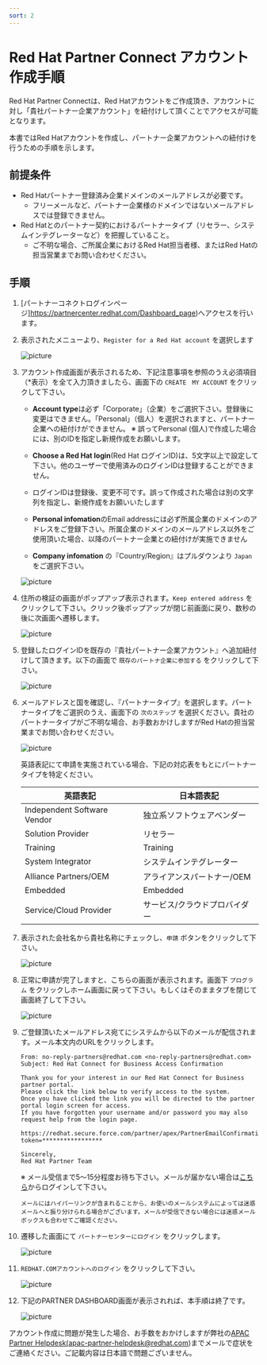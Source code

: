 ```yaml
---
sort: 2
---
```


# Red Hat Partner Connect アカウント作成手順

Red Hat Partner Connectは、Red Hatアカウントをご作成頂き、アカウントに対し「貴社パートナー企業アカウント」を紐付けして頂くことでアクセスが可能となります。

本書ではRed Hatアカウントを作成し、パートナー企業アカウントへの紐付けを行うための手順を示します。

## 前提条件

* Red Hatパートナー登録済み企業ドメインのメールアドレスが必要です。
  * フリーメールなど、パートナー企業様のドメインではないメールアドレスでは登録できません。
* Red Hatとのパートナー契約におけるパートナータイプ（リセラー、システムインテグレーターなど）を把握していること。
  * ご不明な場合、ご所属企業におけるRed Hat担当者様、またはRed Hatの担当営業までお問い合わせください。

## 手順

1. [パートナーコネクトログインページ]https://partnercenter.redhat.com/Dashboard_page)へアクセスを行います。

2. 表示されたメニューより、`Register for a Red Hat account` を選択します

   ![picture](https://github.com/RH-OPEN/rh-open.github.io/blob/main/offering/images/partner-connect/001.png?raw=true)

3. アカウント作成画面が表示されるため、下記注意事項を参照のうえ必須項目（*表示）を全て入力頂きましたら、画面下の `CREATE　MY ACCOUNT` をクリックして下さい。

      - <b>Account type</b>は必ず「Corporate」（企業）をご選択下さい。登録後に変更はできません。「Personal」（個人）を選択されますと、パートナー企業への紐付けができません。
         ※ 誤ってPersonal (個人)で作成した場合には、別のIDを指定し新規作成をお願いします。

      - <b>Choose a Red Hat login</b>(Red Hat ログインID)は、5文字以上で設定して下さい。他のユーザーで使用済みのログインIDは登録することができません。

      - ログインIDは登録後、変更不可です。誤って作成された場合は別の文字列を指定し、新規作成をお願いいたします

      - <b>Personal infomation</b>のEmail addressには必ず所属企業のドメインのアドレスをご登録下さい。所属企業のドメインのメールアドレス以外をご使用頂いた場合、以降のパートナー企業との紐付けが実施できません

      - <b>Company infomation</b> の『Country/Region』はプルダウンより `Japan` をご選択下さい。

   ![picture](https://github.com/RH-OPEN/rh-open.github.io/blob/main/offering/images/partner-connect/002.png?raw=true)

4. 住所の検証の画面がポップアップ表示されます。`Keep entered address` をクリックして下さい。クリック後ポップアップが閉じ前画面に戻り、数秒の後に次画面へ遷移します。

   ![picture](https://github.com/RH-OPEN/rh-open.github.io/blob/main/offering/images/partner-connect/003.png?raw=true)

5. 登録したログインIDを既存の『貴社パートナー企業アカウント』へ追加紐付けして頂きます。以下の画面で `既存のパートナ企業に参加する` をクリックして下さい。

   ![picture](https://github.com/RH-OPEN/rh-open.github.io/blob/main/offering/images/partner-connect/004.png?raw=true)

6. メールアドレスと国を確認し、『パートナータイプ』を選択します。パートナータイプをご選択のうえ、画面下の `次のステップ` を選択ください。貴社のパートナータイプがご不明な場合、お手数おかけしますがRed Hatの担当営業までお問い合わせください。

   ![picture](https://github.com/RH-OPEN/rh-open.github.io/blob/main/offering/images/partner-connect/005.png?raw=true)


   英語表記にて申請を実施されている場合、下記の対応表をもとにパートナータイプを特定ください。

   |英語表記|日本語表記|
   | ---- | ---- |
   |Independent Software Vendor|独立系ソフトウェアベンダー|
   |Solution Provider|リセラー|
   |Training|Training|
   |System Integrator|システムインテグレーター|
   |Alliance Partners/OEM|アライアンスパートナー/OEM|
   |Embedded|Embedded|
   |Service/Cloud Provider|サービス/クラウドプロバイダー|


1. 表示された会社名から貴社名称にチェックし、`申請` ボタンをクリックして下さい。

     ![picture](https://github.com/RH-OPEN/rh-open.github.io/blob/main/offering/images/partner-connect/006.png?raw=true)

1. 正常に申請が完了しますと、こちらの画面が表示されます。画面下 `プログラム` をクリックしホーム画面に戻って下さい。もしくはそのままタブを閉じて画面終了して下さい。

     ![picture](https://github.com/RH-OPEN/rh-open.github.io/blob/main/offering/images/partner-connect/007.png?raw=true)

1. ご登録頂いたメールアドレス宛てにシステムから以下のメールが配信されます。メール本文内のURLをクリックします。

      ```
      ​From: no-reply-partners@redhat.com <no-reply-partners@redhat.com>
      Subject: Red Hat Connect for Business Access Confirmation

      Thank you for your interest in our Red Hat Connect for Business partner portal.
      Please click the link below to verify access to the system. 
      Once you have clicked the link you will be directed to the partner portal login screen for access.
      If you have forgotten your username and/or password you may also request help from the login page.

      https://redhat.secure.force.com/partner/apex/PartnerEmailConfirmation?token=​*​****************

      Sincerely,
      Red Hat Partner Team
      ```
      
      ※ メール受信まで5〜15分程度お待ち下さい。メールが届かない場合は[こちら](https://www.redhat.com/wapps/sfconnector)からログインして下さい。
      
   ```tip
   メールにはハイパーリンクが含まれることから、お使いのメールシステムによっては迷惑メールへと振り分けられる場合がございます。メールが受信できない場合には迷惑メールボックスも合わせてご確認ください。
   ```

1. 遷移した画面にて `パートナーセンターにログイン` をクリックします。

     ![picture](https://github.com/RH-OPEN/rh-open.github.io/blob/main/offering/images/partner-connect/008.png?raw=true)

1. `REDHAT.COMアカウントへのログイン` をクリックして下さい。

     ![picture](https://github.com/RH-OPEN/rh-open.github.io/blob/main/offering/images/partner-connect/009.png?raw=true)

1. 下記のPARTNER DASHBOARD画面が表示されれば、本手順は終了です。

     ![picture](https://github.com/RH-OPEN/rh-open.github.io/blob/main/offering/images/partner-connect/010.png?raw=true)

アカウント作成に問題が発生した場合、お手数をおかけしますが弊社の<a href="mailto:apac-partner-helpdesk@redhat.com">APAC Partner Helpdesk(apac-partner-helpdesk@redhat.com)</a>までメールで症状をご連絡ください。ご記載内容は日本語で問題ございません。

